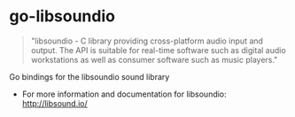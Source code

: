 # go-libsoundio

> "libsoundio - C library providing cross-platform audio input and output. The API is suitable for real-time software such as digital audio workstations as well as consumer software such as music players."

Go bindings for the libsoundio sound library

* For more information and documentation for libsoundio: http://libsound.io/

